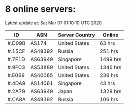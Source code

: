 # 8 online servers:

Latest update at: Sat Mar 07 01:10:10 UTC 2020

| ID | ASN | Server Country | Online |
| -- | --- | -------------- | ------ |
| #.D09B | AS174 | United States | 63 hrs |
| #.15CF | AS49392 | Russia | 251 hrs |
| #.7F1D | AS63949 | Singapore | 1499 hrs |
| #.9FC3 | AS53889 | United States | 1346 hrs |
| #.E069 | AS40065 | United States | 236 hrs |
| #.4DA9 | AS14061 | Singapore | 43 hrs |
| #.2A79 | AS63949 | Japan | 1328 hrs |
| #.CA8A | AS49392 | Russia | 106 hrs |

